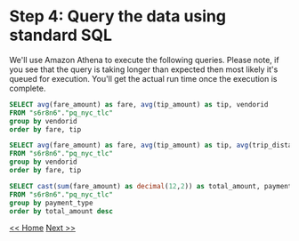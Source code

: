 # Step 4: Query the data using standard SQL

We'll use Amazon Athena to execute the following queries. Please note, if you see that the query is taking longer than expected then most likely it's queued for execution. You'll get the actual run time once the execution is complete.

```SQL
SELECT avg(fare_amount) as fare, avg(tip_amount) as tip, vendorid
FROM "s6r8n6"."pq_nyc_tlc"
group by vendorid
order by fare, tip
```

```SQL
SELECT avg(fare_amount) as fare, avg(tip_amount) as tip, avg(trip_distance) as distance, vendorid
FROM "s6r8n6"."pq_nyc_tlc"
group by vendorid
order by fare, tip
```

```SQL
SELECT cast(sum(fare_amount) as decimal(12,2)) as total_amount, payment_type
FROM "s6r8n6"."pq_nyc_tlc"
group by payment_type
order by total_amount desc
```

[<< Home](README.md)  [Next >>](step-five.md)